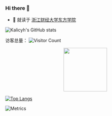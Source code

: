 ### Hi there 👋
- 🔭 就读于 [浙江财经大学东方学院](https://www.zufedfc.edu.cn/)

![Kalicyh's GitHub stats](https://github-readme-stats.vercel.app/api?username=kaliCYH&show_icons=true&theme=tokyonight)

访客总量：
![Visitor Count](https://profile-counter.glitch.me/kaliCYH/count.svg)

<div align="center"> <img height="137px" src="https://github-readme-stats.vercel.app/api?username=kaliCYH&hide_title=true&hide_border=true&show_icons=trueline_height=21&text_color=000&icon_color=000&bg_color=0,ea6161,ffc64d,fffc4d,52fa5a&theme=graywhite" /> </div>

[![Top Langs](https://github-readme-stats.vercel.app/api/top-langs/?username=kaliCYH&layout=compact)](https://github.com/kaliCYH/github-readme-stats)

![Metrics](https://metrics.lecoq.io/kaliCYH?template=classic&lines=1&stars=1&people=1&activity=1&notable=1&calendar=1&introduction=1&projects=1&pagespeed=1&tweets=1&base=header%2C%20activity%2C%20community%2C%20repositories%2C%20metadata&base.indepth=false&base.hireable=false&base.skip=false&lines=false&lines.sections=base&lines.repositories.limit=4&lines.history.limit=1&stars=false&stars.limit=4&people=false&people.limit=24&people.identicons=true&people.identicons.hide=false&people.size=28&people.types=followers%2C%20following&people.shuffle=false&calendar=false&calendar.limit=1&notable=false&notable.from=organization&notable.repositories=false&notable.indepth=false&notable.types=commit&notable.self=false&activity=false&activity.limit=5&activity.load=300&activity.days=14&activity.visibility=all&activity.timestamps=false&activity.filter=all&projects=false&projects.limit=4&projects.descriptions=false&introduction=false&introduction.title=true&pagespeed=false&pagespeed.url=www.kalicyh.love&pagespeed.detailed=false&pagespeed.screenshot=true&pagespeed.pwa=false&tweets=false&tweets.user=kalicyh&tweets.attachments=false&tweets.limit=2&config.timezone=Asia%2FShanghai)
